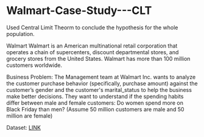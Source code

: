 # Walmart-Case-Study---CLT
Used Central Limit Theorm to conclude the hypothesis for the whole population.

Walmart
Walmart is an American multinational retail corporation that operates a chain of supercenters, discount departmental stores, and grocery stores from the United States. Walmart has more than 100 million customers worldwide.

Business Problem: The Management team at Walmart Inc. wants to analyze the customer purchase behavior (specifically, purchase amount) against the customer’s gender and the customer's marital_status to help the business make better decisions. They want to understand if the spending habits differ between male and female customers: Do women spend more on Black Friday than men? (Assume 50 million customers are male and 50 million are female)

Dataset: [LINK](https://drive.google.com/file/d/1QBn_3DKxII2iplqt8ofKtoOoC1-9TYl-/view?usp=share_link)

